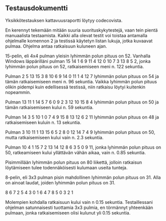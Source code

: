 ## Testausdokumentti

Yksikkötestauksen kattavuusraportti löytyy codecovista.

En kerennyt tekemään mitään suuria suorituskykytestejä, vaan tein pientä manuaalista testaamista. Kaikki alla olevat testit voi toistaa antamalla ohjelmalle komennon 2 ja testissä käytetyn listan lukuja, jotka kuvaavat pulmaa. Ohjelma antaa ratkaisuun kuluneen ajan.

15-pelin, eli 4x4 pulman yleisin lyhimmän polun pituus on 52. Vanhalla Windows läppärilläni pulman 15 14 1 6 9 11 4 12 0 10 7 3 13 8 5 2, jonka lyhimmän polun pituus on 52, ratkaisemiseen meni n. 122 sekuntia.

Pulman 2 5 13 15 3 8 10 6 9 14 0 11 1 4 12 7 lyhimmän polun pituus on 54 ja tämän ratkaisemiseen meni n. 96 sekuntia. Vaikka lyhimmän polun pituus olikin pidempi kuin edellisessä testissä, niin ratkaisu löytyi kuitenkin nopeammin.

Pulman 13 11 1 14 5 7 6 0 9 2 3 12 10 15 8 4 lyhimmän polun pituus on 50 ja tämän ratkaisemiseen kului n. 59 sekuntia.

Pulman 14 3 5 10 1 0 7 4 9 15 8 13 12 6 2 11 lyhimmän polun pituus on 48 ja ratkaisemiseen kuluin n. 13 sekuntia.

Pulman 3 10 11 1 13 15 6 5 2 8 0 12 14 7 4 9 lyhimmän polun pituus on 50, mutta ratkaisemiseen kului vain n. 2.3 sekuntia.

Pulman 10 4 1 15 7 2 13 14 12 8 6 3 5 0 9 11, jonka lyhimmän polun pituus on 50, ratkeamiseen kului yllättävän vähän aikaa, vain n. 0.85 sekuntia.

Pisimmillään lyhimmän polun pituus on 80 liikettä, jolloin ratkaisun löytämiseen tulee todennäköisesti kulumaan useita tunteja.

8-pelin, eli 3x3 pulman pisin mahdollinen lyhimmän polun pituus on 31. Alla on ainoat laudat, joiden lyhimmän polun pituus on 31.

8 6 7 2 5 4 3 0 1
6 4 7 8 5 0 3 2 1

Molempien kohdalla ratkaisuun kului vain n 0.15 sekuntia. Testaillessani ohjelman satunnaisesti tuottamia 3x3 pulmia, en törmännyt yhteenkään pulmaan, jonka ratkaisemiseen olisi kulunut yli 0.15 sekuntia.
